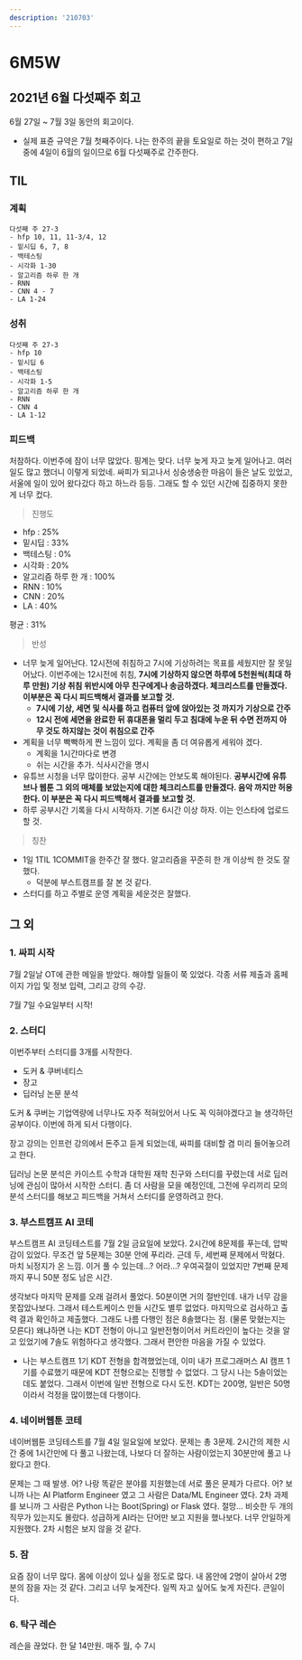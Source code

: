 ```yaml
---
description: '210703'
---
```


# 6M5W

## 2021년 6월 다섯째주 회고

6월 27일 ~ 7월 3일 동안의 회고이다.

* 실제 표쥰 규약은 7월 첫째주이다. 나는 한주의 끝을 토요일로 하는 것이 편하고 7일 중에 4일이 6월의 일이므로 6월 다섯째주로 간주한다.

## TIL

### 계획

```text
다섯째 주 27-3
- hfp 10, 11, 11-3/4, 12
- 밑시딥 6, 7, 8
- 백테스팅
- 시각화 1-30
- 알고리즘 하루 한 개
- RNN
- CNN 4 - 7
- LA 1-24
```

### 성취

```text
다섯째 주 27-3
- hfp 10
- 밑시딥 6
- 백테스팅
- 시각화 1-5
- 알고리즘 하루 한 개
- RNN
- CNN 4
- LA 1-12
```

### 피드백

처참하다. 이번주에 잠이 너무 많았다. 핑계는 맞다. 너무 늦게 자고 늦게 일어나고. 여러 일도 많고 했더니 이렇게 되었네. 싸피가 되고나서 싱숭생숭한 마음이 들은 날도 있었고, 서울에 일이 있어 왔다갔다 하고 하느라 등등. 그래도 할 수 있던 시간에 집중하지 못한게 너무 컸다.

> 진행도

* hfp : 25%
* 밑시딥 : 33%
* 백테스팅 : 0%
* 시각화 : 20%
* 알고리즘 하루 한 개 : 100%
* RNN : 10%
* CNN : 20%
* LA : 40%

평균 : 31%

> 반성

* 너무 늦게 일어난다. 12시전에 취침하고 7시에 기상하려는 목표를 세웠지만 잘 못일어났다. 이번주에는 12시전에 취침, **7시에 기상하지 않으면 하루에 5천원씩\(최대 하루 만원\) 기상 취침 위반시에 아무 친구에게나 송금하겠다. 체크리스트를 만들겠다. 이부분은 꼭 다시 피드백해서 결과를 보고할 것.**
  * **7시에 기상, 세면 및 식사를 하고 컴퓨터 앞에 앉아있는 것 까지가 기상으로 간주**
  * **12시 전에 세면을 완료한 뒤 휴대폰을 멀리 두고 침대에 누운 뒤 수면 전까지 아무 것도 하지않는 것이 취침으로 간주**
* 계획을 너무 빡빡하게 짠 느낌이 있다. 계획을 좀 더 여유롭게 세워야 겠다.
  * 계획을 1시간마다로 변경
  * 쉬는 시간을 추가. 식사시간을 명시
* 유튜브 시청을 너무 많이한다. 공부 시간에는 안보도록 해야된다. **공부시간에 유튜브나 웹툰 그 외의 매체를 보았는지에 대한 체크리스트를 만들겠다. 음악 까지만 허용한다. 이 부분은 꼭 다시 피드백해서 결과를 보고할 것.**
* 하루 공부시간 기록을 다시 시작하자. 기본 6시간 이상 하자. 이는 인스타에 업로드할 것.

> 칭찬

* 1일 1TIL 1COMMIT을 한주간 잘 했다. 알고리즘을 꾸준히 한 개 이상씩 한 것도 잘했다.
  * 덕분에 부스트캠프를 잘 본 것 같다.
* 스터디를 하고 주별로 운영 계획을 세운것은 잘했다.



## 그 외

### 1. 싸피 시작

7월 2일날 OT에 관한 메일을 받았다. 해야할 일들이 쭉 있었다. 각종 서류 제출과 홈페이지 가입 및 정보 입력, 그리고 강의 수강.

7월 7일 수요일부터 시작!

### 2. 스터디

이번주부터 스터디를 3개를 시작한다.

* 도커 & 쿠버네티스
* 장고
* 딥러닝 논문 분석

도커 & 쿠버는 기업역량에 너무나도 자주 적혀있어서 나도 꼭 익혀야겠다고 늘 생각하던 공부이다. 이번에 하게 되서 다행이다.

장고 강의는 인프런 강의에서 돈주고 듣게 되었는데, 싸피를 대비할 겸 미리 들어놓으려고 한다.

딥러닝 논문 분석은 카이스트 수학과 대학원 재학 친구와 스터디를 꾸렸는데 서로 딥러닝에 관심이 많아서 시작한 스터디. 좀 더 사람을 모을 예정인데, 그전에 우리끼리 모의 분석 스터디를 해보고 피드백을 거쳐서 스터디를 운영하려고 한다.

### 3. 부스트캠프 AI 코테

부스트캠프 AI 코딩테스트를 7월 2일 금요일에 보았다. 2시간에 8문제를 푸는데, 압박감이 있었다. 무조건 앞 5문제는 30분 안에 푸리라. 근데 두, 세번째 문제에서 막혔다. 마치 뇌정지가 온 느낌. 이거 풀 수 있는데...? 어라...? 우여곡절이 있었지만 7번째 문제까지 푸니 50분 정도 남은 시간.

생각보다 마지막 문제를 오래 걸려서 풀었다. 50분이면 거의 절반인데. 내가 너무 감을 못잡았나보다. 그래서 테스트케이스 만들 시간도 별루 없었다. 마지막으로 검사하고 출력 결과 확인하고 제출했다. 그래도 나름 다행인 점은 8솔했다는 점. \(물론 맞혔는지는 모른다\) 왜냐하면 나는 KDT 전형이 아니고 일반전형이어서 커트라인이 높다는 것을 알고 있었기에 7솔도 위험하다고 생각했다. 그래서 편안한 마음을 가질 수 있었다.

* 나는 부스트캠프 1기 KDT 전형을 합격했었는데, 이미 내가 프로그래머스 AI 캠프 1기를 수료했기 때문에 KDT 전형으로는 진행할 수 없었다. 그 당시 나는 5솔이었는데도 붙었다. 그래서 이번에 일반 전형으로 다시 도전. KDT는 200명, 일반은 50명이라서 걱정을 많이했는데 다행이다.

### 4. 네이버웹툰 코테

네이버웹툰 코딩테스트를 7월 4일 일요일에 보았다. 문제는 총 3문제. 2시간의 제한 시간 중에 1시간만에 다 풀고 나왔는데, 나보다 더 잘하는 사람이었는지 30분만에 풀고 나왔다고 한다.

문제는 그 때 발생. 어? 나랑 똑같은 분야를 지원했는데 서로 풀은 문제가 다르다. 어? 보니까 나는 AI Platform Engineer 였고 그 사람은 Data/ML Engineer 였다. 2차 과제를 보니까 그 사람은 Python 나는 Boot\(Spring\) or Flask 였다. 절망... 비슷한 두 개의 직무가 있는지도 몰랐다. 성급하게 AI라는 단어만 보고 지원을 했나보다. 너무 안일하게 지원했다. 2차 시험은 보지 않을 것 같다.

### 5. 잠

요즘 잠이 너무 많다. 몸에 이상이 있나 싶을 정도로 많다. 내 몸안에 2명이 살아서 2명분의 잠을 자는 것 같다. 그리고 너무 늦게잔다. 일찍 자고 싶어도 늦게 자진다. 큰일이다.

### 6. 탁구 레슨

레슨을 끊었다. 한 달 14만원. 매주 월, 수 7시



